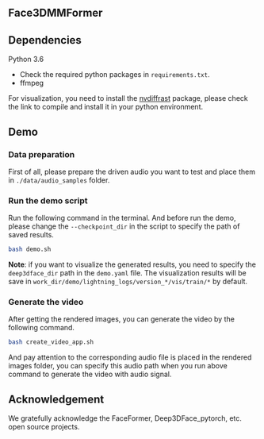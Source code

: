 ## Face3DMMFormer

## Dependencies
Python 3.6
- Check the required python packages in `requirements.txt`.
- ffmpeg

For visualization, you need to install the [nvdiffrast](https://nvlabs.github.io/nvdiffrast/) package, please check the link to compile and install it in your python environment.

## Demo

### Data preparation
First of all, please prepare the driven audio you want to test and place them in `./data/audio_samples` folder.

### Run the demo script
Run the following command in the terminal. And before run the demo, please change the `--checkpoint_dir` in the script to specify the path of saved results.

```bash
bash demo.sh
```

**Note**: if you want to visualize the generated results, you need to specify the `deep3dface_dir` path in the `demo.yaml` file. The visualization results will be save in `work_dir/demo/lightning_logs/version_*/vis/train/*` by default.


### Generate the video
After getting the rendered images, you can generate the video by the following command.

```bash
bash create_video_app.sh
```
And pay attention to the corresponding audio file is placed in the rendered images folder, you can specify this audio path when you run above command to generate the video with audio signal.

## Acknowledgement

We gratefully acknowledge the FaceFormer, Deep3DFace_pytorch, etc. open source projects.

